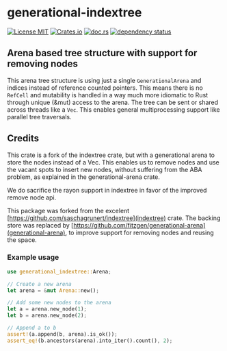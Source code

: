 # generational-indextree

[![License MIT](https://img.shields.io/badge/license-MIT-blue.svg)](https://gitlab.com/barry.van.acker/generational-indextree/-/blob/master/LICENSE)
[![Crates.io](https://img.shields.io/crates/v/generational-indextree.svg)](https://crates.io/crates/generational-indextree)
[![doc.rs](https://docs.rs/generational-indextree/badge.svg)](https://docs.rs/generational-indextree)
[![dependency status](https://deps.rs/repo/gitlab/barry.van.acker/generational-indextree/status.svg)](https://deps.rs/repo/gitlab/barry.van.acker/generational-indextree)

## Arena based tree structure with support for removing nodes

This arena tree structure is using just a single `GenerationalArena` and indices 
instead of reference counted pointers. This means there
is no `RefCell` and mutability is handled in a way much more idiomatic to Rust
through unique (&mut) access to the arena. The tree can be sent or shared across
threads like a `Vec`. This enables general multiprocessing support like parallel
tree traversals.

## Credits

This crate is a fork of the indextree crate, but with a generational arena to store the nodes instead of a Vec. This
enables us to remove nodes and use the vacant spots to insert new nodes, without suffering from the ABA problem, as 
explained in the generational-arena crate.

We do sacrifice the rayon support in indextree in favor of the improved remove node api.

This package was forked from the excelent [https://github.com/saschagrunert/indextree](indextree) crate.
The backing store was replaced by [https://github.com/fitzgen/generational-arena](generational-arena), to improve
support for removing nodes and reusing the space.

### Example usage

```rust
use generational_indextree::Arena;

// Create a new arena
let arena = &mut Arena::new();

// Add some new nodes to the arena
let a = arena.new_node(1);
let b = arena.new_node(2);

// Append a to b
assert!(a.append(b, arena).is_ok());
assert_eq!(b.ancestors(arena).into_iter().count(), 2);
```
